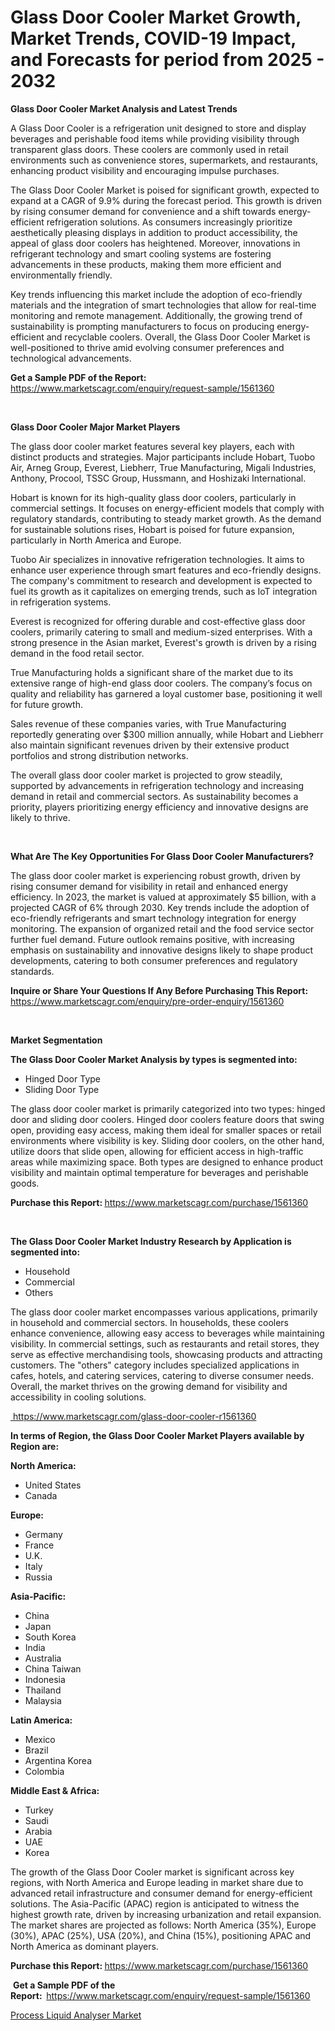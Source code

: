 <p><h1>Glass Door Cooler Market Growth, Market Trends, COVID-19 Impact, and Forecasts for period from 2025 - 2032</h1></p><p><strong>Glass Door Cooler Market Analysis and Latest Trends</strong></p>
<p><p>A Glass Door Cooler is a refrigeration unit designed to store and display beverages and perishable food items while providing visibility through transparent glass doors. These coolers are commonly used in retail environments such as convenience stores, supermarkets, and restaurants, enhancing product visibility and encouraging impulse purchases.</p><p>The Glass Door Cooler Market is poised for significant growth, expected to expand at a CAGR of 9.9% during the forecast period. This growth is driven by rising consumer demand for convenience and a shift towards energy-efficient refrigeration solutions. As consumers increasingly prioritize aesthetically pleasing displays in addition to product accessibility, the appeal of glass door coolers has heightened. Moreover, innovations in refrigerant technology and smart cooling systems are fostering advancements in these products, making them more efficient and environmentally friendly.</p><p>Key trends influencing this market include the adoption of eco-friendly materials and the integration of smart technologies that allow for real-time monitoring and remote management. Additionally, the growing trend of sustainability is prompting manufacturers to focus on producing energy-efficient and recyclable coolers. Overall, the Glass Door Cooler Market is well-positioned to thrive amid evolving consumer preferences and technological advancements.</p></p>
<p><strong>Get a Sample PDF of the Report:&nbsp;</strong> <a href="https://www.marketscagr.com/enquiry/request-sample/1561360?utm_campaign=1097&utm_medium=2&utm_source=Github&utm_content=ia&utm_term=16022025&utm_id=glass-door-cooler">https://www.marketscagr.com/enquiry/request-sample/1561360</a></p>
<p>&nbsp;</p>
<p><strong>Glass Door Cooler Major Market Players</strong></p>
<p><p>The glass door cooler market features several key players, each with distinct products and strategies. Major participants include Hobart, Tuobo Air, Arneg Group, Everest, Liebherr, True Manufacturing, Migali Industries, Anthony, Procool, TSSC Group, Hussmann, and Hoshizaki International.</p><p>Hobart is known for its high-quality glass door coolers, particularly in commercial settings. It focuses on energy-efficient models that comply with regulatory standards, contributing to steady market growth. As the demand for sustainable solutions rises, Hobart is poised for future expansion, particularly in North America and Europe.</p><p>Tuobo Air specializes in innovative refrigeration technologies. It aims to enhance user experience through smart features and eco-friendly designs. The company's commitment to research and development is expected to fuel its growth as it capitalizes on emerging trends, such as IoT integration in refrigeration systems.</p><p>Everest is recognized for offering durable and cost-effective glass door coolers, primarily catering to small and medium-sized enterprises. With a strong presence in the Asian market, Everest's growth is driven by a rising demand in the food retail sector.</p><p>True Manufacturing holds a significant share of the market due to its extensive range of high-end glass door coolers. The company’s focus on quality and reliability has garnered a loyal customer base, positioning it well for future growth.</p><p>Sales revenue of these companies varies, with True Manufacturing reportedly generating over $300 million annually, while Hobart and Liebherr also maintain significant revenues driven by their extensive product portfolios and strong distribution networks.</p><p>The overall glass door cooler market is projected to grow steadily, supported by advancements in refrigeration technology and increasing demand in retail and commercial sectors. As sustainability becomes a priority, players prioritizing energy efficiency and innovative designs are likely to thrive.</p></p>
<p>&nbsp;</p>
<p><strong>What Are The Key Opportunities For Glass Door Cooler Manufacturers?</strong></p>
<p><p>The glass door cooler market is experiencing robust growth, driven by rising consumer demand for visibility in retail and enhanced energy efficiency. In 2023, the market is valued at approximately $5 billion, with a projected CAGR of 6% through 2030. Key trends include the adoption of eco-friendly refrigerants and smart technology integration for energy monitoring. The expansion of organized retail and the food service sector further fuel demand. Future outlook remains positive, with increasing emphasis on sustainability and innovative designs likely to shape product developments, catering to both consumer preferences and regulatory standards.</p></p>
<p><strong>Inquire or Share Your Questions If Any Before Purchasing This Report:</strong> <a href="https://www.marketscagr.com/enquiry/pre-order-enquiry/1561360?utm_campaign=1097&utm_medium=2&utm_source=Github&utm_content=ia&utm_term=16022025&utm_id=glass-door-cooler">https://www.marketscagr.com/enquiry/pre-order-enquiry/1561360</a></p>
<p>&nbsp;</p>
<p><strong>Market Segmentation</strong></p>
<p><strong>The Glass Door Cooler Market Analysis by types is segmented into:</strong></p>
<p><ul><li>Hinged Door Type</li><li>Sliding Door Type</li></ul></p>
<p><p>The glass door cooler market is primarily categorized into two types: hinged door and sliding door coolers. Hinged door coolers feature doors that swing open, providing easy access, making them ideal for smaller spaces or retail environments where visibility is key. Sliding door coolers, on the other hand, utilize doors that slide open, allowing for efficient access in high-traffic areas while maximizing space. Both types are designed to enhance product visibility and maintain optimal temperature for beverages and perishable goods.</p></p>
<p><strong>Purchase this Report:&nbsp;</strong><a href="https://www.marketscagr.com/purchase/1561360?utm_campaign=1097&utm_medium=2&utm_source=Github&utm_content=ia&utm_term=16022025&utm_id=glass-door-cooler">https://www.marketscagr.com/purchase/1561360</a></p>
<p>&nbsp;</p>
<p><strong>The Glass Door Cooler Market Industry Research by Application is segmented into:</strong></p>
<p><ul><li>Household</li><li>Commercial</li><li>Others</li></ul></p>
<p><p>The glass door cooler market encompasses various applications, primarily in household and commercial sectors. In households, these coolers enhance convenience, allowing easy access to beverages while maintaining visibility. In commercial settings, such as restaurants and retail stores, they serve as effective merchandising tools, showcasing products and attracting customers. The "others" category includes specialized applications in cafes, hotels, and catering services, catering to diverse consumer needs. Overall, the market thrives on the growing demand for visibility and accessibility in cooling solutions.</p></p>
<p><a href="https://www.marketscagr.com/glass-door-cooler-r1561360?utm_campaign=1097&utm_medium=2&utm_source=Github&utm_content=ia&utm_term=16022025&utm_id=glass-door-cooler">&nbsp;https://www.marketscagr.com/glass-door-cooler-r1561360</a></p>
<p><strong>In terms of Region, the Glass Door Cooler Market Players available by Region are:</strong></p>
<p>
    <p> <strong> North America: </strong>
        <ul>
            <li>United States</li>
            <li>Canada</li>
        </ul>
        </p> 
    <p> <strong> Europe: </strong>
        <ul>
            <li>Germany</li>
            <li>France</li>
            <li>U.K.</li>
            <li>Italy</li>
            <li>Russia</li>
        </ul>
        </p> 
    <p> <strong> Asia-Pacific: </strong>
        <ul>
            <li>China</li>
            <li>Japan</li>
            <li>South Korea</li>
            <li>India</li>
            <li>Australia</li>
            <li>China Taiwan</li>
            <li>Indonesia</li>
            <li>Thailand</li>
            <li>Malaysia</li>
        </ul>
        </p> 
    <p> <strong> Latin America: </strong>
        <ul>
            <li>Mexico</li>
            <li>Brazil</li>
            <li>Argentina Korea</li>
            <li>Colombia</li>
        </ul>
        </p> 
    <p> <strong> Middle East & Africa: </strong>
        <ul>
            <li>Turkey</li>
            <li>Saudi</li>
            <li>Arabia</li>
            <li>UAE</li>
            <li>Korea</li>
        </ul>
    </p>
    </p>
<p><p>The growth of the Glass Door Cooler market is significant across key regions, with North America and Europe leading in market share due to advanced retail infrastructure and consumer demand for energy-efficient solutions. The Asia-Pacific (APAC) region is anticipated to witness the highest growth rate, driven by increasing urbanization and retail expansion. The market shares are projected as follows: North America (35%), Europe (30%), APAC (25%), USA (20%), and China (15%), positioning APAC and North America as dominant players.</p></p>
<p><strong>Purchase this Report: </strong><a href="https://www.marketscagr.com/purchase/1561360?utm_campaign=1097&utm_medium=2&utm_source=Github&utm_content=ia&utm_term=16022025&utm_id=glass-door-cooler">https://www.marketscagr.com/purchase/1561360</a></p>
<p>&nbsp;<strong>Get a Sample PDF of the Report:&nbsp;&nbsp;</strong><a href="https://www.marketscagr.com/enquiry/request-sample/1561360?utm_campaign=1097&utm_medium=2&utm_source=Github&utm_content=ia&utm_term=16022025&utm_id=glass-door-cooler">https://www.marketscagr.com/enquiry/request-sample/1561360</a></p>
<p><strong></strong></p>
<p><p><a href="https://github.com/yoshih12/Market-Research-Report-List-4/blob/main/process-liquid-analyser-market.md?utm_campaign=1097&utm_medium=2&utm_source=Github&utm_content=ia&utm_term=16022025&utm_id=glass-door-cooler">Process Liquid Analyser Market</a></p></p>